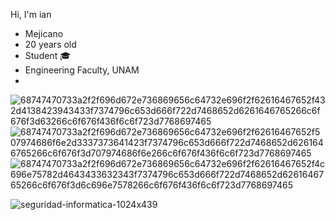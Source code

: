 Hi, I'm ian

 - Mejicano 
 - 20 years old 
 - Student 🎓
 - Engineering Faculty, UNAM 
 -  
![68747470733a2f2f696d672e736869656c64732e696f2f62616467652f432d4138423943433f7374796c653d666f722d7468652d6261646765266c6f676f3d63266c6f676f436f6c6f723d7768697465](https://user-images.githubusercontent.com/112226789/194683464-a798c9a6-2dab-4b6a-9882-b0de9352cb4f.svg)   ![68747470733a2f2f696d672e736869656c64732e696f2f62616467652f507974686f6e2d3337373641423f7374796c653d666f722d7468652d6261646765266c6f676f3d707974686f6e266c6f676f436f6c6f723d7768697465](https://user-images.githubusercontent.com/112226789/194683554-a3483dd2-76ed-4c88-9a21-dc800300ab98.svg)   ![68747470733a2f2f696d672e736869656c64732e696f2f62616467652f4c696e75782d4643433632343f7374796c653d666f722d7468652d6261646765266c6f676f3d6c696e7578266c6f676f436f6c6f723d7768697465](https://user-images.githubusercontent.com/112226789/194683613-1668925a-a62a-4d6c-b7ba-edbfd2ca7ae2.svg)

![seguridad-informatica-1024x439](https://user-images.githubusercontent.com/112226789/194683947-83b473b8-7efd-475f-8414-57f52040edbc.jpg)
